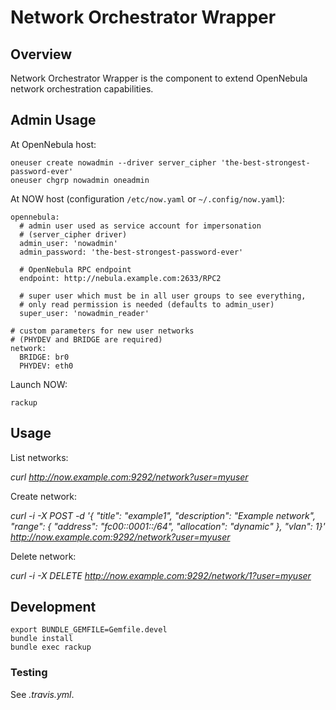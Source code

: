 # Network Orchestrator Wrapper

## Overview
Network Orchestrator Wrapper is the component to extend OpenNebula network orchestration capabilities.

## Admin Usage

At OpenNebula host:

    oneuser create nowadmin --driver server_cipher 'the-best-strongest-password-ever'
    oneuser chgrp nowadmin oneadmin

At NOW host (configuration `/etc/now.yaml` or `~/.config/now.yaml`):

    opennebula:
      # admin user used as service account for impersonation
      # (server_cipher driver)
      admin_user: 'nowadmin'
      admin_password: 'the-best-strongest-password-ever'

      # OpenNebula RPC endpoint
      endpoint: http://nebula.example.com:2633/RPC2

      # super user which must be in all user groups to see everything,
      # only read permission is needed (defaults to admin_user)
      super_user: 'nowadmin_reader'

    # custom parameters for new user networks
    # (PHYDEV and BRIDGE are required)
    network:
      BRIDGE: br0
      PHYDEV: eth0

Launch NOW:

    rackup

## Usage

List networks:

 *curl http://now.example.com:9292/network?user=myuser*

Create network:

 *curl -i -X POST -d '{ "title": "example1", "description": "Example network", "range": { "address": "fc00::0001::/64", "allocation": "dynamic" }, "vlan": 1}' http://now.example.com:9292/network?user=myuser*

Delete network:

 *curl -i -X DELETE http://now.example.com:9292/network/1?user=myuser*

## Development

    export BUNDLE_GEMFILE=Gemfile.devel
    bundle install
    bundle exec rackup

### Testing

See *.travis.yml*.
